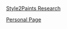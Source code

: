 [Style2Paints Research](https://lllyasviel.github.io/Style2PaintsResearch)

[Personal Page](https://lllyasviel.github.io/Style2PaintsResearch/lvmin)
